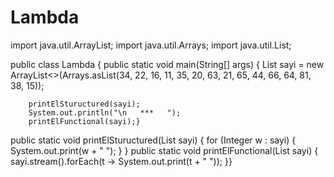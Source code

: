 # Lambda
import java.util.ArrayList;
import java.util.Arrays;
import java.util.List;

public class Lambda {
    public static void main(String[] args) {
     List<Integer> sayi = new ArrayList<>(Arrays.asList(34, 22, 16, 11, 35, 20, 63, 21, 65, 44, 66, 64, 81, 38, 15));

        printElStuructured(sayi);
        System.out.println("\n   ***   ");
        printElFunctional(sayi);}
  public static void printElStuructured(List<Integer> sayi) {
        for (Integer w : sayi) {
            System.out.print(w + " ");
        }
    }
   public static void printElFunctional(List<Integer> sayi) {
        sayi.stream().forEach(t -> System.out.print(t + " "));
    }}
